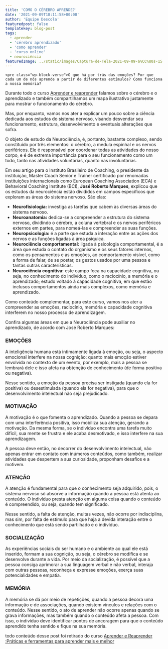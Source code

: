 ```yaml
---
title: 'COMO O CÉREBRO APRENDE?'
date: '2021-09-09T18:11:58+00:00'
author: 'Equipe Descola'
featuredpost: false
templatekey: blog-post
tags:
  - aprender
  - 'cérebro aprendizado'
  - 'como aprender'
  - 'curso online'
  - neurociência
featuredImage: ../static/images/Captura-de-Tela-2021-09-09-a%CC%80s-15.png
---
```


```
<pre class="wp-block-verse">O que há por trás das emoções? Por que cada um de nós aprende a partir de diferentes estímulos? Como funciona a nossa memória?
```

Durante todo o curso [Aprender e reaprender](https://descola.org/aprender-e-reaprender) falamos sobre o cérebro e o aprendizado e também compartilhamos um mapa ilustrativo justamente para mostrar o funcionamento do cérebro.

Mas, por enquanto, vamos nos ater a explicar um pouco sobre a ciência dedicada aos estudos do sistema nervoso, visando desvendar seu funcionamento, estrutura, desenvolvimento e eventuais alterações que sofra.

O objeto de estudo da Neurociência, é, portanto, bastante complexo, sendo constituído por três elementos: o cérebro, a medula espinhal e os nervos periféricos. Ele é responsável por coordenar todas as atividades do nosso corpo, e é de extrema importância para o seu funcionamento como um todo, tanto nas atividades voluntárias, quanto nas involuntárias.

Em seu artigo para o Instituto Brasileiro de Coaching, o presidente da instituição, Master Coach Senior e Trainer certificado por renomadas instituições internacionais como European Coaching Association (ECA) e Behavioral Coaching Institute (BCI), **José Roberto Marques**, explicou que os estudos da neurociência estão divididos em campos específicos que exploram as áreas do sistema nervoso. São elas:

- **Neurofisiologia:** investiga as tarefas que cabem às diversas áreas do sistema nervoso.
- **Neuroanatomia:** dedica-se a compreender a estrutura do sistema nervoso, dividindo o cérebro, a coluna vertebral e os nervos periféricos externos em partes, para nomeá-las e compreender as suas funções.
- **Neuropsicologia:** é a parte que estuda a interação entre as ações dos nervos e as funções ligadas à área psíquica.
- **Neurociência comportamental:** ligada à psicologia comportamental, é a área que estuda o contato do organismo e os seus fatores internos, como os pensamentos e as emoções, ao comportamento visível, como a forma de falar, de se postar, os gestos usados por uma pessoa e tantas outras características.
- **Neurociência cognitiva:** este campo foca na capacidade cognitiva, ou seja, no conhecimento do indivíduo, como o raciocínio, a memória e o aprendizado; estudo voltado à capacidade cognitiva, em que estão inclusos comportamentos ainda mais complexos, como memória e aprendizado.

Como conteúdo complementar, para este curso, vamos nos ater a compreender as emoções, raciocínio, memória e capacidade cognitiva interferem no nosso processo de aprendizagem.

Confira algumas áreas em que a Neurociência pode auxiliar no aprendizado, de acordo com José Roberto Marques:

### **EMOÇÕES**

A inteligência humana está intimamente ligada à emoção, ou seja, o aspecto emocional interfere na nossa cognição: quanto mais emoção estiver envolvida no contexto de um evento, por exemplo, mais a pessoa se lembrará dele e isso afeta na obtenção de conhecimento (de forma positiva ou negativa).

Nesse sentido, a emoção da pessoa precisa ser instigada (quando ela for positiva) ou desestimulada (quando ela for negativa), para que o desenvolvimento intelectual não seja prejudicado.

### **MOTIVAÇÃO**

A motivação é o que fomenta o aprendizado. Quando a pessoa se depara com uma interferência positiva, isso mobiliza sua atenção, gerando a motivação. Da mesma forma, se o indivíduo encontra uma tarefa muito difícil, sua mente se frustra e ele acaba desmotivado, e isso interfere na sua aprendizagem.

A pessoa deve então, no decorrer do desenvolvimento intelectual, não apenas entrar em contato com inúmeros conteúdos, como também, realizar atividades que despertem a sua curiosidade, proponham desafios e a motivem.

### **ATENÇÃO**

A atenção é fundamental para que o conhecimento seja adquirido, pois, o sistema nervoso só absorve a informação quando a pessoa está atenta ao conteúdo. O indivíduo presta atenção em alguma coisa quando o conteúdo é compreendido, ou seja, quando tem significado.

Nesse sentido, a falta de atenção, muitas vezes, não ocorre por indisciplina, mas sim, por falta de estímulo para que haja a devida interação entre o conhecimento que está sendo partilhado e o indivíduo.

### **SOCIALIZAÇÃO**

As experiências sociais do ser humano e o ambiente ao qual ele está inserido, formam a sua cognição, ou seja, o cérebro se modifica e se desenvolve durante a vida. Por meio da socialização, é possível que a pessoa consiga aprimorar a sua linguagem verbal e não verbal, interaja com outras pessoas, reconheça e expresse emoções, exerça suas potencialidades e empatia.

### **MEMÓRIA**

A memória se dá por meio de repetições, quando a pessoa decora uma informação e de associações, quando existem vínculos e relações com o conteúdo. Nesse sentido, o ato de aprender não ocorre apenas quando se grava informações, mas também quando o conteúdo afeta a pessoa. Com isso, o indivíduo deve identificar pontos de ancoragem para que o conteúdo aprendido tenha sentido e fique na sua memória.

todo conteúdo desse post foi retirado do curso [Aprender e Reaprender :Práticas e ferramentas para aprender mais e melhor](https://descola.org/aprender-e-reaprender)
